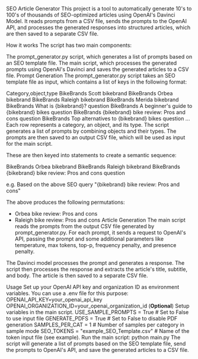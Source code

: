 SEO Article Generator
This project is a tool to automatically generate 10's to 100's of thousands of SEO-optimized articles using OpenAI's Davinci Model. It reads prompts from a CSV file, sends the prompts to the OpenAI API, and processes the generated responses into structured articles, which are then saved to a separate CSV file.

How it works
The script has two main components:

The prompt_generator.py script, which generates a list of prompts based on an SEO template file.
The main script, which processes the generated prompts using OpenAI's Davinci and saves the generated articles to a CSV file.
Prompt Generation
The prompt_generator.py script takes an SEO template file as input, which contains a list of keys in the following format:

Category,object,type
BikeBrands	Scott	bikebrand
BikeBrands	Orbea	bikebrand
BikeBrands	Raleigh	bikebrand
BikeBrands	Merida	bikebrand
BikeBrands	What is {bikebrand}?	question
BikeBrands	A beginner's guide to {bikebrand} bikes	question
BikeBrands	{bikebrand} bike review: Pros and cons	question
BikeBrands	Top alternatives to {bikebrand} bikes	question
...
Each row represents a category, an object, and its type. The script generates a list of prompts by combining objects and their types. The prompts are then saved to an output CSV file, which will be used as input for the main script.

These are then keyed into statements to create a semantic sequence:

BikeBrands	Orbea	bikebrand
BikeBrands	Raleigh	bikebrand
BikeBrands	{bikebrand} bike review: Pros and cons	question

e.g. Based on the above SEO query "{bikebrand} bike review: Pros and cons"

The above produces the following permutations:
- Orbea bike review: Pros and cons
- Raleigh bike review: Pros and cons
Article Generation
The main script reads the prompts from the output CSV file generated by prompt_generator.py. For each prompt, it sends a request to OpenAI's API, passing the prompt and some additional parameters like temperature, max tokens, top-p, frequency penalty, and presence penalty.

The Davinci model processes the prompt and generates a response. The script then processes the response and extracts the article's title, subtitle, and body. The article is then saved to a separate CSV file.

Usage
Set up your OpenAI API key and organization ID as environment variables. You can use a .env file for this purpose:
OPENAI_API_KEY=your_openai_api_key
OPENAI_ORGANIZATION_ID=your_openai_organization_id (**Optional**)
Setup variables in the main script.
USE_SAMPLE_PROMPTS = True  # Set to False to use input file
GENERATE_PDFS = True  # Set to False to disable PDF generation
SAMPLES_PER_CAT = 1  # Number of samples per category in sample mode
SEO_TOKENS = "example_SEO_Template.csv" # Name of the token input file (see example).
Run the main script:
python main.py
The script will generate a list of prompts based on the SEO template file, send the prompts to OpenAI's API, and save the generated articles to a CSV file.


